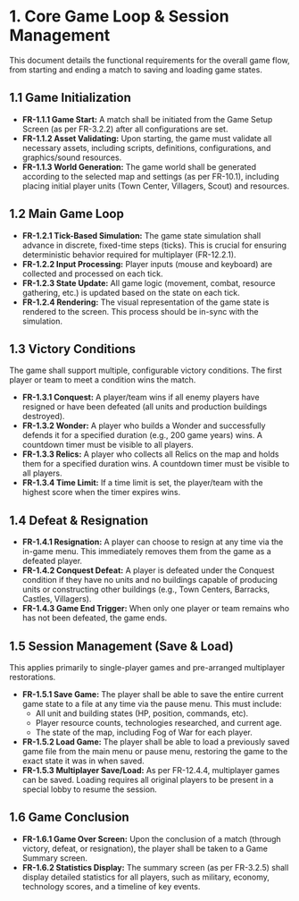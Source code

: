 # 1. Core Game Loop & Session Management

This document details the functional requirements for the overall game flow, from starting and ending a match to saving and loading game states.

## 1.1 Game Initialization

- **FR-1.1.1 Game Start:** A match shall be initiated from the Game Setup Screen (as per FR-3.2.2) after all configurations are set.
- **FR-1.1.2 Asset Validating:** Upon starting, the game must validate all necessary assets, including scripts, definitions, configurations, and graphics/sound resources.
- **FR-1.1.3 World Generation:** The game world shall be generated according to the selected map and settings (as per FR-10.1), including placing initial player units (Town Center, Villagers, Scout) and resources.

## 1.2 Main Game Loop

- **FR-1.2.1 Tick-Based Simulation:** The game state simulation shall advance in discrete, fixed-time steps (ticks). This is crucial for ensuring deterministic behavior required for multiplayer (FR-12.2.1).
- **FR-1.2.2 Input Processing:** Player inputs (mouse and keyboard) are collected and processed on each tick.
- **FR-1.2.3 State Update:** All game logic (movement, combat, resource gathering, etc.) is updated based on the state on each tick.
- **FR-1.2.4 Rendering:** The visual representation of the game state is rendered to the screen. This process should be in-sync with the simulation.

## 1.3 Victory Conditions

The game shall support multiple, configurable victory conditions. The first player or team to meet a condition wins the match.

- **FR-1.3.1 Conquest:** A player/team wins if all enemy players have resigned or have been defeated (all units and production buildings destroyed).
- **FR-1.3.2 Wonder:** A player who builds a Wonder and successfully defends it for a specified duration (e.g., 200 game years) wins. A countdown timer must be visible to all players.
- **FR-1.3.3 Relics:** A player who collects all Relics on the map and holds them for a specified duration wins. A countdown timer must be visible to all players.
- **FR-1.3.4 Time Limit:** If a time limit is set, the player/team with the highest score when the timer expires wins.

## 1.4 Defeat & Resignation

- **FR-1.4.1 Resignation:** A player can choose to resign at any time via the in-game menu. This immediately removes them from the game as a defeated player.
- **FR-1.4.2 Conquest Defeat:** A player is defeated under the Conquest condition if they have no units and no buildings capable of producing units or constructing other buildings (e.g., Town Centers, Barracks, Castles, Villagers).
- **FR-1.4.3 Game End Trigger:** When only one player or team remains who has not been defeated, the game ends.

## 1.5 Session Management (Save & Load)

This applies primarily to single-player games and pre-arranged multiplayer restorations.

- **FR-1.5.1 Save Game:** The player shall be able to save the entire current game state to a file at any time via the pause menu. This must include:
    - All unit and building states (HP, position, commands, etc).
    - Player resource counts, technologies researched, and current age.
    - The state of the map, including Fog of War for each player.
- **FR-1.5.2 Load Game:** The player shall be able to load a previously saved game file from the main menu or pause menu, restoring the game to the exact state it was in when saved.
- **FR-1.5.3 Multiplayer Save/Load:** As per FR-12.4.4, multiplayer games can be saved. Loading requires all original players to be present in a special lobby to resume the session.

## 1.6 Game Conclusion

- **FR-1.6.1 Game Over Screen:** Upon the conclusion of a match (through victory, defeat, or resignation), the player shall be taken to a Game Summary screen.
- **FR-1.6.2 Statistics Display:** The summary screen (as per FR-3.2.5) shall display detailed statistics for all players, such as military, economy, technology scores, and a timeline of key events.